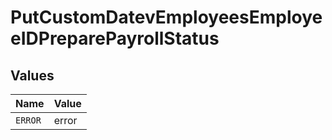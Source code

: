 # PutCustomDatevEmployeesEmployeeIDPreparePayrollStatus


## Values

| Name    | Value   |
| ------- | ------- |
| `ERROR` | error   |